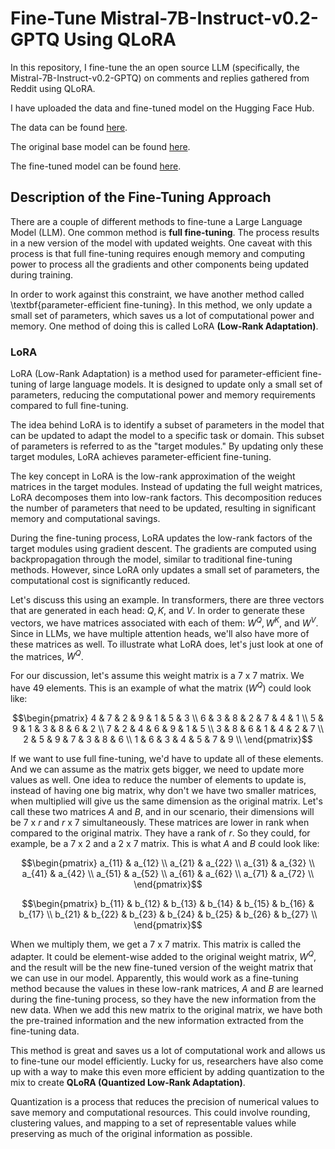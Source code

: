 # Fine-Tune Mistral-7B-Instruct-v0.2-GPTQ Using QLoRA

In this repository, I fine-tune the an open source LLM (specifically, the  Mistral-7B-Instruct-v0.2-GPTQ) on comments and replies gathered from Reddit using QLoRA.

I have uploaded the data and fine-tuned model on the Hugging Face Hub.

The data can be found [here](https://huggingface.co/datasets/hussenmi/reddit_comments).

The original base model can be found [here](https://huggingface.co/TheBloke/Mistral-7B-Instruct-v0.2-GPTQ).

The fine-tuned model can be found [here](https://huggingface.co/hussenmi/fungpt-ft).

## Description of the Fine-Tuning Approach

There are a couple of different methods to fine-tune a Large Language Model (LLM). One common method is **full fine-tuning**. The process results in a new version of the model with updated weights. One caveat with this process is that full fine-tuning requires enough memory and computing power to process all the gradients and other components being updated during training.

In order to work against this constraint, we have another method called \textbf{parameter-efficient fine-tuning}. In this method, we only update a small set of parameters, which saves us a lot of computational power and memory. One method of doing this is called LoRA **(Low-Rank Adaptation)**.

### LoRA

LoRA (Low-Rank Adaptation) is a method used for parameter-efficient fine-tuning of large language models. It is designed to update only a small set of parameters, reducing the computational power and memory requirements compared to full fine-tuning.

The idea behind LoRA is to identify a subset of parameters in the model that can be updated to adapt the model to a specific task or domain. This subset of parameters is referred to as the "target modules." By updating only these target modules, LoRA achieves parameter-efficient fine-tuning.

The key concept in LoRA is the low-rank approximation of the weight matrices in the target modules. Instead of updating the full weight matrices, LoRA decomposes them into low-rank factors. This decomposition reduces the number of parameters that need to be updated, resulting in significant memory and computational savings.

During the fine-tuning process, LoRA updates the low-rank factors of the target modules using gradient descent. The gradients are computed using backpropagation through the model, similar to traditional fine-tuning methods. However, since LoRA only updates a small set of parameters, the computational cost is significantly reduced.

Let's discuss this using an example. In transformers, there are three vectors that are generated in each head: $Q, K$, and $V$. In order to generate these vectors, we have matrices associated with each of them: $W^Q, W^K$, and $W^V$. Since in LLMs, we have multiple attention heads, we'll also have more of these matrices as well. To illustrate what LoRA does, let's just look at one of the matrices, $W^Q$.

For our discussion, let's assume this weight matrix is a $7$ x $7$ matrix. We have 49 elements. This is an example of what the matrix ($W^Q$) could look like:


$$\begin{pmatrix}
4 & 7 & 2 & 9 & 1 & 5 & 3 \\
6 & 3 & 8 & 2 & 7 & 4 & 1 \\
5 & 9 & 1 & 3 & 8 & 6 & 2 \\
7 & 2 & 4 & 6 & 9 & 1 & 5 \\
3 & 8 & 6 & 1 & 4 & 2 & 7 \\
2 & 5 & 9 & 7 & 3 & 8 & 6 \\
1 & 6 & 3 & 4 & 5 & 7 & 9 \\
\end{pmatrix}$$


If we want to use full fine-tuning, we'd have to update all of these elements. And we can assume as the matrix gets bigger, we need to update more values as well. One idea to reduce the number of elements to update is, instead of having one big matrix, why don't we have two smaller matrices, when multiplied will give us the same dimension as the original matrix. Let's call these two matrices $A$ and $B$, and in our scenario, their dimensions will be $7$ x $r$ and $r$ x $7$ simultaneously. These matrices are lower in rank when compared to the original matrix. They have a rank of $r$. So they could, for example, be a $7$ x $2$ and a $2$ x $7$ matrix. This is what $A$ and $B$ could look like:

$$\begin{pmatrix}
a_{11} & a_{12} \\
a_{21} & a_{22} \\
a_{31} & a_{32} \\
a_{41} & a_{42} \\
a_{51} & a_{52} \\
a_{61} & a_{62} \\
a_{71} & a_{72} \\
\end{pmatrix}$$

$$\begin{pmatrix}
b_{11} & b_{12} & b_{13} & b_{14} & b_{15} & b_{16} & b_{17} \\
b_{21} & b_{22} & b_{23} & b_{24} & b_{25} & b_{26} & b_{27} \\
\end{pmatrix}$$


When we multiply them, we get a $7$ x $7$ matrix. This matrix is called the adapter. It could be element-wise added to the original weight matrix, $W^Q$, and the result will be the new fine-tuned version of the weight matrix that we can use in our model. Apparently, this would work as a fine-tuning method because the values in these low-rank matrices, $A$ and $B$ are learned during the fine-tuning process, so they have the new information from the new data. When we add this new matrix to the original matrix, we have both the pre-trained information and the new information extracted from the fine-tuning data.

This method is great and saves us a lot of computational work and allows us to fine-tune our model efficiently. Lucky for us, researchers have also come up with a way to make this even more efficient by adding quantization to the mix to create **QLoRA (Quantized Low-Rank Adaptation)**.

Quantization is a process that reduces the precision of numerical values to save memory and computational resources. This could involve rounding, clustering values, and mapping to a set of representable values while preserving as much of the original information as possible.
